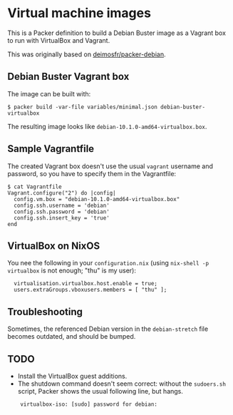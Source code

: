 # Virtual machine images

This is a Packer definition to build a Debian Buster image as a Vagrant box to
run with VirtualBox and Vagrant.

This was originally based on
[deimosfr/packer-debian](https://github.com/deimosfr/packer-debian).


## Debian Buster Vagrant box

The image can be built with:

```
$ packer build -var-file variables/minimal.json debian-buster-virtualbox
```

The resulting image looks like `debian-10.1.0-amd64-virtualbox.box`.


## Sample Vagrantfile

The created Vagrant box doesn't use the usual `vagrant` username and password,
so you have to specify them in the Vagrantfile:

```
$ cat Vagrantfile
Vagrant.configure("2") do |config|
  config.vm.box = "debian-10.1.0-amd64-virtualbox.box"
  config.ssh.username = 'debian'
  config.ssh.password = 'debian'
  config.ssh.insert_key = 'true'
end
```


## VirtualBox on NixOS

You nee the following in your `configuration.nix` (using `nix-shell -p
virtualbox` is not enough; "thu" is my user):

```
  virtualisation.virtualbox.host.enable = true;
  users.extraGroups.vboxusers.members = [ "thu" ];
```


## Troubleshooting

Sometimes, the referenced Debian version in the `debian-stretch` file becomes
outdated, and should be bumped.


## TODO

- Install the VirtualBox guest additions.
- The shutdown command doesn't seem correct: without the `sudoers.sh` script,
  Packer shows the usual following line, but hangs.

```
    virtualbox-iso: [sudo] password for debian:
```
